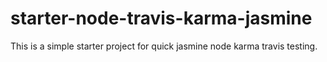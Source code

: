 # starter-node-travis-karma-jasmine

This is a simple starter project for quick jasmine node karma travis testing.